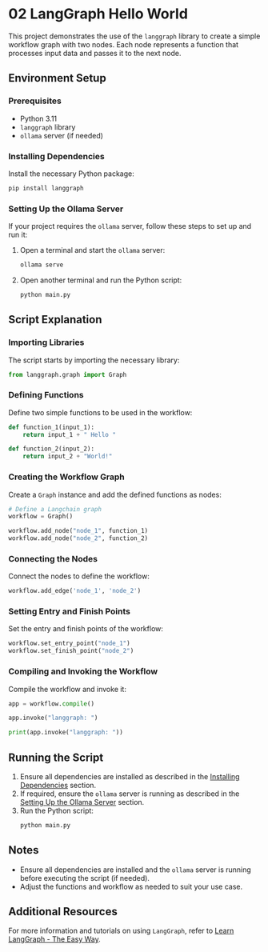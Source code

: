 # 02 LangGraph Hello World

This project demonstrates the use of the `langgraph` library to create a simple workflow graph with two nodes. Each node represents a function that processes input data and passes it to the next node.

## Environment Setup

### Prerequisites

- Python 3.11
- `langgraph` library
- `ollama` server (if needed)

### Installing Dependencies

Install the necessary Python package:
```sh
pip install langgraph
```

### Setting Up the Ollama Server

If your project requires the `ollama` server, follow these steps to set up and run it:

1. Open a terminal and start the `ollama` server:
   ```sh
   ollama serve
   ```

2. Open another terminal and run the Python script:
   ```sh
   python main.py
   ```

## Script Explanation

### Importing Libraries

The script starts by importing the necessary library:

```python
from langgraph.graph import Graph
```

### Defining Functions

Define two simple functions to be used in the workflow:

```python
def function_1(input_1):
    return input_1 + " Hello "

def function_2(input_2):
    return input_2 + "World!"
```

### Creating the Workflow Graph

Create a `Graph` instance and add the defined functions as nodes:

```python
# Define a Langchain graph
workflow = Graph()

workflow.add_node("node_1", function_1)
workflow.add_node("node_2", function_2)
```

### Connecting the Nodes

Connect the nodes to define the workflow:

```python
workflow.add_edge('node_1', 'node_2')
```

### Setting Entry and Finish Points

Set the entry and finish points of the workflow:

```python
workflow.set_entry_point("node_1")
workflow.set_finish_point("node_2")
```

### Compiling and Invoking the Workflow

Compile the workflow and invoke it:

```python
app = workflow.compile()

app.invoke("langgraph: ")

print(app.invoke("langgraph: "))
```

## Running the Script

1. Ensure all dependencies are installed as described in the [Installing Dependencies](#installing-dependencies) section.
2. If required, ensure the `ollama` server is running as described in the [Setting Up the Ollama Server](#setting-up-the-ollama-server) section.
3. Run the Python script:
   ```sh
   python main.py
   ```

## Notes

- Ensure all dependencies are installed and the `ollama` server is running before executing the script (if needed).
- Adjust the functions and workflow as needed to suit your use case.

## Additional Resources

For more information and tutorials on using `LangGraph`, refer to [Learn LangGraph - The Easy Way](https://www.youtube.com/watch?v=R8KB-Zcynxc).
